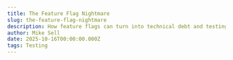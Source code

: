 ```yaml
---
title: The Feature Flag Nightmare
slug: the-feature-flag-nightmare
description: How feature flags can turn into technical debt and testing chaos. Strategies to manage feature flags effectively.
author: Mike Sell
date: 2025-10-16T00:00:00.000Z
tags: Testing
---
```



